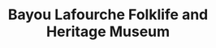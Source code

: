 ---
layout: repo
title: "Bayou Lafourche Folklife and Heritage Museum "
id: 25426
permalink: repos/25426/
---